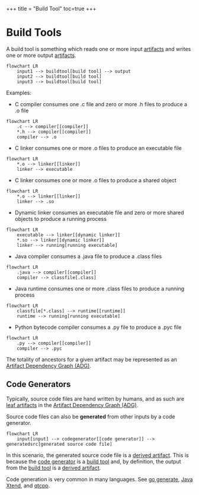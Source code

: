 +++
title = "Build Tool"
toc=true
+++

# Build Tools

A build tool is something which reads one or more input [artifacts](/glossary/artifact) and writes one or more output [artifacts](/glossary/artifact).

```mermaid
flowchart LR 
    input1 --> buildtool[build tool] --> output
    input2 --> buildtool[build tool]
    input3 --> buildtool[build tool]
```


Examples:
* C compiler consumes one .c file and zero or more .h files to produce a .o file
```mermaid
flowchart LR
    .c --> compiler[[compiler]]
    *.h --> compiler[[compiler]]
    compiler --> .o
```
* C linker consumes one or more .o files to produce an executable file
```mermaid
flowchart LR
    *.o --> linker[[linker]]
    linker --> executable
```
* C linker consumes one or more .o files to produce a shared object
```mermaid
flowchart LR
    *.o --> linker[[linker]]
    linker --> .so
```
* Dynamic linker consumes an executable file and zero or more shared objects to produce a running process
```mermaid
flowchart LR
    executable --> linker[[dynamic linker]]
    *.so --> linker[[dynamic linker]]
    linker --> running[running executable]
```
* Java compiler consumes a .java file to produce a .class files
```mermaid
flowchart LR
    .java --> compiler[[compiler]]
    compiler --> classfile[.class]
```
* Java runtime consumes one or more .class files to produce a running process
```mermaid
flowchart LR
    classfile[*.class] --> runtime[[runtime]]
    runtime --> running[running executable]
```
* Python bytecode compiler consumes a .py file to produce a .pyc file
```mermaid
flowchart LR
    .py --> compiler[[compiler]]
    compiler --> .pyc
```

The totality of ancestors for a given artifact may be represented as an [Artifact Dependency Graph (ADG)](/glossary/artifact_dependency_graph).

## Code Generators

Typically, source code files are hand written by humans, and as such are [leaf artifacts](/glossary/artifact/#leaf-artifacts) in the [Artifact Dependency Graph (ADG)](/glossary/artifact_dependency_graph).

Source code files can also be **generated** from other inputs by a code generator.

```mermaid
flowchart LR
    input[input] --> codegenerator[[code generator]] --> generatedsrc[generated source code file]
```

In this scenario, the generated source code file is a [derived artifact](/glossary/artifact/#derived-artifacts). This is because the [code generator](build_tool/#code-generators) is a [build tool](#build-tools) and, by definition, the output from the [build tool](#build-tools) is a [derived artifact](/glossary/artifact/#derived-artifacts).

Code generation is very common in many languages.  See [go generate](https://eli.thegreenplace.net/2021/a-comprehensive-guide-to-go-generate/), [Java Xtend](https://www.eclipse.org/xtend/), and [qtcpp](https://qface.readthedocs.io/en/latest/qtcpp.html).



